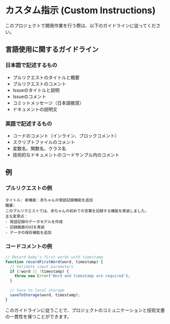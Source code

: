 # カスタム指示 (Custom Instructions)

このプロジェクトで開発作業を行う際は、以下のガイドラインに従ってください。

## 言語使用に関するガイドライン

### 日本語で記述するもの
- プルリクエストのタイトルと概要
- プルリクエストのコメント
- Issueのタイトルと説明
- Issueのコメント
- コミットメッセージ（日本語推奨）
- ドキュメントの説明文

### 英語で記述するもの
- コードのコメント（インライン、ブロックコメント）
- スクリプトファイルのコメント
- 変数名、関数名、クラス名
- 技術的なドキュメントのコードサンプル内のコメント

## 例

### プルリクエストの例
```
タイトル: 新機能：赤ちゃんの発話記録機能を追加
概要: 
このプルリクエストでは、赤ちゃんの初めての言葉を記録する機能を実装しました。
主な変更点：
- 発話記録のデータモデルを作成
- 記録画面のUIを実装
- データの保存機能を追加
```

### コードコメントの例
```javascript
// Record baby's first words with timestamp
function recordFirstWord(word, timestamp) {
  // Validate input parameters
  if (!word || !timestamp) {
    throw new Error('Word and timestamp are required');
  }
  
  // Save to local storage
  saveToStorage(word, timestamp);
}
```

このガイドラインに従うことで、プロジェクトのコミュニケーションと技術文書の一貫性を保つことができます。
